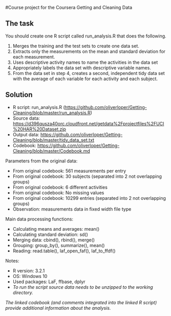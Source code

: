 #Course project for the Coursera Getting and Cleaning Data
## The task
You should create one R script called run_analysis.R that does the following. 
1. Merges the training and the test sets to create one data set.
2. Extracts only the measurements on the mean and standard deviation for each measurement. 
3. Uses descriptive activity names to name the activities in the data set
4. Appropriately labels the data set with descriptive variable names. 
5. From the data set in step 4, creates a second, independent tidy data set with the average of each variable for each activity and each subject.

## Solution
* R script: run_analysis.R (https://github.com/oliverloper/Getting-Cleaning/blob/master/run_analysis.R)
* Source data: https://d396qusza40orc.cloudfront.net/getdata%2Fprojectfiles%2FUCI%20HAR%20Dataset.zip
* Output data: https://github.com/oliverloper/Getting-Cleaning/blob/master/tidy_data_set.txt
* Codebook: https://github.com/oliverloper/Getting-Cleaning/blob/master/Codebook.md

Parameters from the original data:
* From original codebook: 561 measurements per entry
* From original codebook: 30 subjects (separated into 2 not overlapping groups)
* From original codebook: 6 different activities
* From original codebook: No missing values
* From original codebook: 10299 entries (separated into 2 not overlapping groups)
* Observation: measurements data in fixed width file type 

Main data processing functions:
* Calculating means and averages: mean()
* Calculating standard deviation: sd()
* Merging data: cbind(), rbind(), merge()
* Grouping: group_by(), summarize(), mean()
* Reading: read.table(), laf_open_faf(), laf_to_ffdf()

Notes:
* R version: 3.2.1 
* OS: Windows 10
* Used packages: LaF, ffbase, dplyr
* *To run the script source data needs to be unzipped to the working directory.*

*The linked codebook (and comments integrated into the linked R script) provide additional information about the analysis.*
